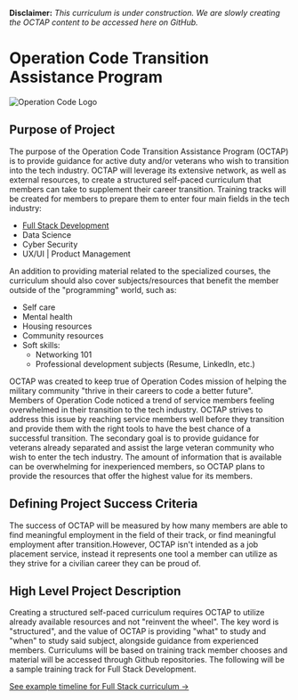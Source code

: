 **Disclaimer:** *This curriculum is under construction. We are slowly creating the OCTAP content to be accessed here on GitHub.*

# Operation Code Transition Assistance Program

![Operation Code Logo](https://operation-code-assets.s3.us-east-2.amazonaws.com/branding/logos/large-blue-logo.png)

## Purpose of Project
The purpose of the Operation Code Transition Assistance Program (OCTAP) is to provide guidance for active duty and/or veterans who wish to transition into the tech industry. OCTAP will leverage its extensive network, as well as external resources, to create a structured self-paced curriculum that members can take to supplement their career transition. Training tracks will be created for members to prepare them to enter four main fields in the tech industry: 
- [Full Stack Development](courses/Full%20Stack%20Track/)
- Data Science
- Cyber Security 
- UX/UI | Product Management

An addition to providing material related to the specialized courses, the curriculum should also cover subjects/resources that benefit the member outside of the "programming" world, such as:
- Self care
- Mental health
- Housing resources
- Community resources
- Soft skills:
  - Networking 101
  - Professional development subjects (Resume, LinkedIn, etc.)

OCTAP was created to keep true of Operation Codes mission of helping the military community "thrive in their careers to code a better future". Members of Operation Code noticed a trend of service members feeling overwhelmed in their transition to the tech industry. OCTAP strives to address this issue by reaching service members well before they transition and provide them with the right tools to have the best chance of a successful transition. The secondary goal is to provide guidance for veterans already separated and assist the large veteran community who wish to enter the tech industry. The amount of information that is available can be overwhelming for inexperienced members, so OCTAP plans to provide the resources that offer the highest value for its members. 

## Defining Project Success Criteria
The success of OCTAP will be measured by how many members are able to find meaningful employment in the field of their track, or find meaningful employment after transition.However, OCTAP isn't intended as a job placement service, instead it represents one tool a member can utilize as they strive for a civilian career they can be proud of. 

## High Level Project Description
Creating a structured self-paced curriculum requires OCTAP to utilize already available resources and not "reinvent the wheel". The key word is "structured", and the value of OCTAP is providing "what" to study and "when" to study said subject, alongside guidance from experienced members. Curriculums will be based on training track member chooses and material will be accessed through Github repositories. The following will be a sample training track for Full Stack Development.

[See example timeline for Full Stack curriculum →](OCTAP-Supporting-Docs/CurriculumTimeline.md)
